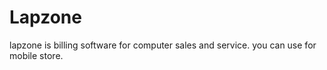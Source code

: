 # Lapzone
lapzone is billing software for computer sales and service. you can use for mobile store.
